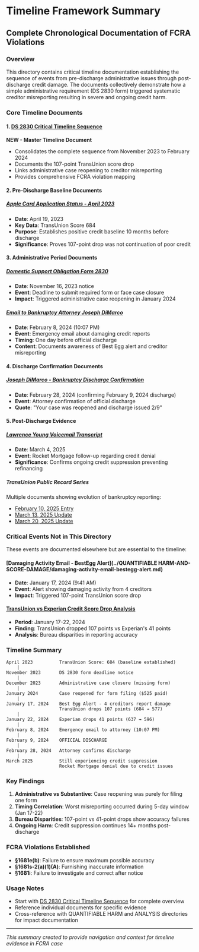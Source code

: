 # Timeline Framework Summary
## Complete Chronological Documentation of FCRA Violations

### Overview
This directory contains critical timeline documentation establishing the sequence of events from pre-discharge administrative issues through post-discharge credit damage. The documents collectively demonstrate how a simple administrative requirement (DS 2830 form) triggered systematic creditor misreporting resulting in severe and ongoing credit harm.

### Core Timeline Documents

#### 1. [DS 2830 Critical Timeline Sequence](ds-2830-critical-timeline-sequence.md) 
**NEW - Master Timeline Document**
- Consolidates the complete sequence from November 2023 to February 2024
- Documents the 107-point TransUnion score drop
- Links administrative case reopening to creditor misreporting
- Provides comprehensive FCRA violation mapping

#### 2. Pre-Discharge Baseline Documents

##### [Apple Card Application Status - April 2023](apple-card-application-status-april-2023.md)
- **Date**: April 19, 2023
- **Key Data**: TransUnion Score 684
- **Purpose**: Establishes positive credit baseline 10 months before discharge
- **Significance**: Proves 107-point drop was not continuation of poor credit

#### 3. Administrative Period Documents

##### [Domestic Support Obligation Form 2830](../CASE-PROCEDURAL-DOCUMENTS/domestic-support-obligation-form-2830.md)
- **Date**: November 16, 2023 notice
- **Event**: Deadline to submit required form or face case closure
- **Impact**: Triggered administrative case reopening in January 2024

##### [Email to Bankruptcy Attorney Joseph DiMarco](email-to-bankruptcy-attorney-joseph-dimarco.md)
- **Date**: February 8, 2024 (10:07 PM)
- **Event**: Emergency email about damaging credit reports
- **Timing**: One day before official discharge
- **Content**: Documents awareness of Best Egg alert and creditor misreporting

#### 4. Discharge Confirmation Documents

##### [Joseph DiMarco - Bankruptcy Discharge Confirmation](joseph-dimarco-bankruptcy-discharge-confirmation.md)
- **Date**: February 28, 2024 (confirming February 9, 2024 discharge)
- **Event**: Attorney confirmation of official discharge
- **Quote**: "Your case was reopened and discharge issued 2/9"

#### 5. Post-Discharge Evidence

##### [Lawrence Young Voicemail Transcript](Lawrence-Young-Voicemail-Transcript.md)
- **Date**: March 4, 2025
- **Event**: Rocket Mortgage follow-up regarding credit denial
- **Significance**: Confirms ongoing credit suppression preventing refinancing

##### TransUnion Public Record Series
Multiple documents showing evolution of bankruptcy reporting:
- [February 10, 2025 Entry](transunion-public-record-bankruptcy-entry-page-2-feb-10-2025.md)
- [March 13, 2025 Update](transunion-public-record-bankruptcy-discharge-2025-03-13-page-2.md)
- [March 20, 2025 Update](transunion-public-record-bankruptcy-discharge-2025-03-20-pages-2-3.md)

### Critical Events Not in This Directory
These events are documented elsewhere but are essential to the timeline:

#### [Damaging Activity Email - BestEgg Alert](../QUANTIFIABLE HARM-AND-SCORE-DAMAGE/damaging-activity-email-bestegg-alert.md)
- **Date**: January 17, 2024 (9:41 AM)
- **Event**: Alert showing damaging activity from 4 creditors
- **Impact**: Triggered 107-point TransUnion score drop

#### [TransUnion vs Experian Credit Score Drop Analysis](../ANALYSIS/transunion-vs-experian-credit-score-drop-analysis.md)
- **Period**: January 17-22, 2024
- **Finding**: TransUnion dropped 107 points vs Experian's 41 points
- **Analysis**: Bureau disparities in reporting accuracy

### Timeline Summary

```
April 2023          TransUnion Score: 684 (baseline established)
    |
November 2023       DS 2830 form deadline notice
    |
December 2023       Administrative case closure (missing form)
    |
January 2024        Case reopened for form filing ($525 paid)
    |
January 17, 2024    Best Egg Alert - 4 creditors report damage
                    TransUnion drops 107 points (684 → 577)
    |
January 22, 2024    Experian drops 41 points (637 → 596)
    |
February 8, 2024    Emergency email to attorney (10:07 PM)
    |
February 9, 2024    OFFICIAL DISCHARGE
    |
February 28, 2024   Attorney confirms discharge
    |
March 2025          Still experiencing credit suppression
                    Rocket Mortgage denial due to credit issues
```

### Key Findings

1. **Administrative vs Substantive**: Case reopening was purely for filing one form
2. **Timing Correlation**: Worst misreporting occurred during 5-day window (Jan 17-22)
3. **Bureau Disparities**: 107-point vs 41-point drops show accuracy failures
4. **Ongoing Harm**: Credit suppression continues 14+ months post-discharge

### FCRA Violations Established

- **§1681e(b)**: Failure to ensure maximum possible accuracy
- **§1681s-2(a)(1)(A)**: Furnishing inaccurate information
- **§1681i**: Failure to investigate and correct after notice

### Usage Notes
- Start with [DS 2830 Critical Timeline Sequence](ds-2830-critical-timeline-sequence.md) for complete overview
- Reference individual documents for specific evidence
- Cross-reference with QUANTIFIABLE HARM and ANALYSIS directories for impact documentation

---
*This summary created to provide navigation and context for timeline evidence in FCRA case*
